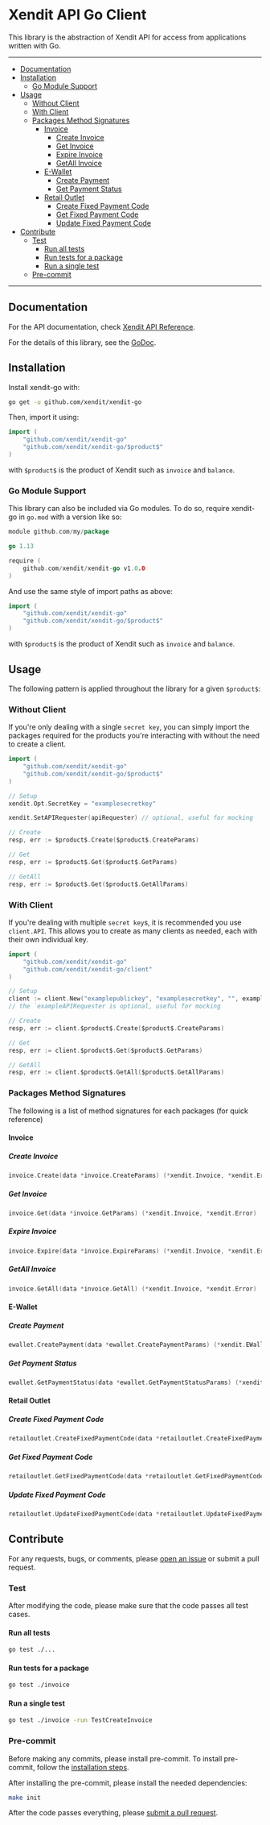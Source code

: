 # Xendit API Go Client

This library is the abstraction of Xendit API for access from applications written with Go.

---

<!-- START doctoc generated TOC please keep comment here to allow auto update -->
<!-- DON'T EDIT THIS SECTION, INSTEAD RE-RUN doctoc TO UPDATE -->


- [Documentation](#documentation)
- [Installation](#installation)
  - [Go Module Support](#go-module-support)
- [Usage](#usage)
  - [Without Client](#without-client)
  - [With Client](#with-client)
  - [Packages Method Signatures](#packages-method-signatures)
    - [Invoice](#invoice)
      - [Create Invoice](#create-invoice)
      - [Get Invoice](#get-invoice)
      - [Expire Invoice](#expire-invoice)
      - [GetAll Invoice](#getall-invoice)
    - [E-Wallet](#e-wallet)
      - [Create Payment](#create-payment)
      - [Get Payment Status](#get-payment-status)
    - [Retail Outlet](#retail-outlet)
      - [Create Fixed Payment Code](#create-fixed-payment-code)
      - [Get Fixed Payment Code](#get-fixed-payment-code)
      - [Update Fixed Payment Code](#update-fixed-payment-code)
- [Contribute](#contribute)
  - [Test](#test)
    - [Run all tests](#run-all-tests)
    - [Run tests for a package](#run-tests-for-a-package)
    - [Run a single test](#run-a-single-test)
  - [Pre-commit](#pre-commit)

<!-- END doctoc generated TOC please keep comment here to allow auto update -->

---

## Documentation

For the API documentation, check [Xendit API Reference](https://xendit.github.io/apireference).

For the details of this library, see the [GoDoc](http://godoc.org/github.com/xendit/xendit-go).

## Installation

Install xendit-go with:

```sh
go get -u github.com/xendit/xendit-go
```

Then, import it using:

```go
import (
    "github.com/xendit/xendit-go"
    "github.com/xendit/xendit-go/$product$"
)
```

with `$product$` is the product of Xendit such as `invoice` and `balance`.

### Go Module Support

This library can also be included via Go modules. To do so, require xendit-go in `go.mod` with a version like so:

```go
module github.com/my/package

go 1.13

require (
	github.com/xendit/xendit-go v1.0.0
)
```

And use the same style of import paths as above:

```go
import (
    "github.com/xendit/xendit-go"
    "github.com/xendit/xendit-go/$product$"
)
```

with `$product$` is the product of Xendit such as `invoice` and `balance`.

## Usage

The following pattern is applied throughout the library for a given `$product$`:

### Without Client

If you're only dealing with a single `secret key`, you can simply import the packages required for the products you're interacting with without the need to create a client.

```go
import (
    "github.com/xendit/xendit-go"
    "github.com/xendit/xendit-go/$product$"
)

// Setup
xendit.Opt.SecretKey = "examplesecretkey"

xendit.SetAPIRequester(apiRequester) // optional, useful for mocking

// Create
resp, err := $product$.Create($product$.CreateParams)

// Get
resp, err := $product$.Get($product$.GetParams)

// GetAll
resp, err := $product$.Get($product$.GetAllParams)
```

### With Client

If you're dealing with multiple `secret key`s, it is recommended you use `client.API`. This allows you to create as many clients as needed, each with their own individual key.

```go
import (
    "github.com/xendit/xendit-go"
    "github.com/xendit/xendit-go/client"
)

// Setup
client := client.New("examplepublickey", "examplesecretkey", "", exampleAPIRequester)
// the `exampleAPIRequester is optional, useful for mocking

// Create
resp, err := client.$product$.Create($product$.CreateParams)

// Get
resp, err := client.$product$.Get($product$.GetParams)

// GetAll
resp, err := client.$product$.GetAll($product$.GetAllParams)
```

### Packages Method Signatures

The following is a list of method signatures for each packages (for quick reference)

#### Invoice

##### Create Invoice

```go
invoice.Create(data *invoice.CreateParams) (*xendit.Invoice, *xendit.Error)
```

##### Get Invoice

```go
invoice.Get(data *invoice.GetParams) (*xendit.Invoice, *xendit.Error)
```

##### Expire Invoice

```go
invoice.Expire(data *invoice.ExpireParams) (*xendit.Invoice, *xendit.Error)
```

##### GetAll Invoice

```go
invoice.GetAll(data *invoice.GetAll) (*xendit.Invoice, *xendit.Error)
```

#### E-Wallet

##### Create Payment

```go
ewallet.CreatePayment(data *ewallet.CreatePaymentParams) (*xendit.EWallet, *xendit.Error)
```

##### Get Payment Status

```go
ewallet.GetPaymentStatus(data *ewallet.GetPaymentStatusParams) (*xendit.EWallet, *xendit.Error)
```

#### Retail Outlet

##### Create Fixed Payment Code

```go
retailoutlet.CreateFixedPaymentCode(data *retailoutlet.CreateFixedPaymentCodeParams) (*xendit.RetailOutlet, *xendit.Error)
```

##### Get Fixed Payment Code

```go
retailoutlet.GetFixedPaymentCode(data *retailoutlet.GetFixedPaymentCodeParams) (*xendit.RetailOutlet, *xendit.Error)
```

##### Update Fixed Payment Code

```go
retailoutlet.UpdateFixedPaymentCode(data *retailoutlet.UpdateFixedPaymentCodeParams) (*xendit.RetailOutlet, *xendit.Error)
```

## Contribute

For any requests, bugs, or comments, please [open an issue](https://github.com/xendit/xendit-go/issues/new) or submit a pull request.

### Test

After modifying the code, please make sure that the code passes all test cases.

#### Run all tests

```sh
go test ./...
```

#### Run tests for a package

```sh
go test ./invoice
```

#### Run a single test

```sh
go test ./invoice -run TestCreateInvoice
```

### Pre-commit

Before making any commits, please install pre-commit.
To install pre-commit, follow the [installation steps](https://pre-commit.com/#install).

After installing the pre-commit, please install the needed dependencies:

```sh
make init
```

After the code passes everything, please [submit a pull request](https://github.com/xendit/xendit-go/pulls).
